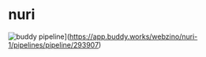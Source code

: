 # nuri
 
![buddy pipeline](https://app.buddy.works/webzino/nuri-1/pipelines/pipeline/293907/badge.svg?token=588355442bf5172b8c587e36793af91464b56f77df4ccbd2cdcfa17480f9f80a "buddy pipeline")](https://app.buddy.works/webzino/nuri-1/pipelines/pipeline/293907)

